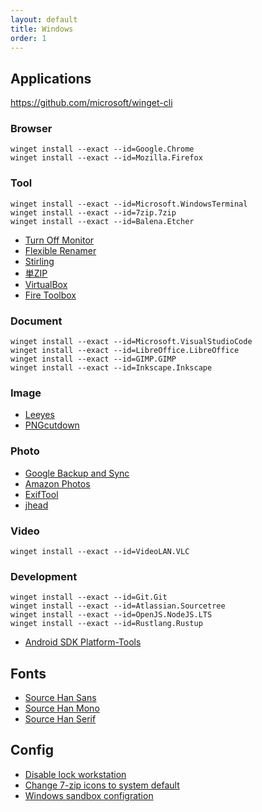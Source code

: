 ```yaml
---
layout: default
title: Windows
order: 1
---
```


## Applications

<https://github.com/microsoft/winget-cli>

### Browser

```console
winget install --exact --id=Google.Chrome
winget install --exact --id=Mozilla.Firefox
```

### Tool

```console
winget install --exact --id=Microsoft.WindowsTerminal
winget install --exact --id=7zip.7zip
winget install --exact --id=Balena.Etcher
```

- [Turn Off Monitor](https://sourceforge.net/projects/turnoffmonitor/)
- [Flexible Renamer](http://www.vector.co.jp/soft/winnt/util/se131133.html)
- [Stirling](http://www.vector.co.jp/soft/win95/util/se079072.html)
- [単ZIP](http://kurohane.net/seisanbutu.html)
- [VirtualBox](https://www.virtualbox.org/)
- [Fire Toolbox](https://forum.xda-developers.com/t/windows-tool-fire-toolbox-v26-1.3889604/)

### Document

```console
winget install --exact --id=Microsoft.VisualStudioCode
winget install --exact --id=LibreOffice.LibreOffice
winget install --exact --id=GIMP.GIMP
winget install --exact --id=Inkscape.Inkscape
```

### Image

- [Leeyes](http://www3.tokai.or.jp/boxes/leeyes/)
- [PNGcutdown](http://www.vector.co.jp/soft/win95/prog/se277095.html)

### Photo

- [Google Backup and Sync](https://www.google.com/drive/download/)
- [Amazon Photos](https://www.amazon.co.jp/b?node=5262651051)
- [ExifTool](https://exiftool.org/)
- [jhead](https://www.sentex.ca/~mwandel/jhead/)

### Video

```console
winget install --exact --id=VideoLAN.VLC
```

### Development

```console
winget install --exact --id=Git.Git
winget install --exact --id=Atlassian.Sourcetree
winget install --exact --id=OpenJS.NodeJS.LTS
winget install --exact --id=Rustlang.Rustup
```

- [Android SDK Platform-Tools](https://developer.android.com/studio/releases/platform-tools)

## Fonts

- [Source Han Sans](https://github.com/adobe-fonts/source-han-sans)
- [Source Han Mono](https://github.com/adobe-fonts/source-han-mono)
- [Source Han Serif](https://github.com/adobe-fonts/source-han-serif)

## Config

- [Disable lock workstation](reg/disable_lock_workstation.reg)
- [Change 7-zip icons to system default](reg/change_7zip_icons.reg)
- [Windows sandbox configration](windows-sandbox.wsb)
